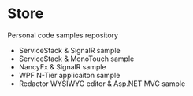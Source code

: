 Store
=====

Personal code samples repository

* ServiceStack & SignalR sample
* ServiceStack & MonoTouch sample
* NancyFx & SignalR sample
* WPF N-Tier applicaiton sample
* Redactor WYSIWYG editor & Asp.NET MVC sample
